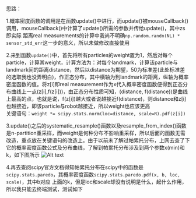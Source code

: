思路： 

1.概率密度函数的调用是在函数update()中进行，而update()被mouseCallback()调用，mouseCallback()中计算了update()所需的参数并传给update()，其中zs即实际  距离real measurements的计算中我尚不明确`np.random.randn(NL) * sensor_std_err`这一步的意义，所以未做修改直接使用  

2.来到函数`update()`中，首先将所有particles的weight置为1，然后对每个particle，计算其weight，计算方法为：对每个landmark，计算该particle与landmark间的距离distance，然后以distance为期望，50为标准差(此处标准差的选取我也没弄明白)，作正态分布，其中横轴为到landmark的距离，纵轴为概率密度函数的值。将z[i]即real measurement作为x代入概率密度函数便得到正态分布曲线上一点(z[i],f(z[i]))，由正态分布性质可知，(distance, f(distance))是曲线上最高的点，也就是说，f(z[i])越大或者说越接近f(distance)，则distance和z[i]也越接近，即该particle与robot越接近，所以weight也应该更高  
关键语句：`weight *= scipy.stats.norm(loc=distance, scale=R).pdf(z[i])`  

3.update()之后的systematic_resample()函数以及resample_from_index()函数是n-partition重采样，而weight是何种分布不影响重采样，所以后面的函数无需改造，重点放在关键语句的改造上。由于以前未了解过帕累托分布，上网去查了下它的概率密度函数公式及分布曲线，了解到帕累托分布涉及到两个参数x(min)和k，如下图所示
![Alt text](https://github.com/Jay-gt/Particle-Filter/blob/master/%E5%B8%95%E7%B4%AF%E6%89%98%E5%88%86%E5%B8%83.jpg)

4.再去查阅scipy官方文档得知帕累托分布在scipy中的函数是`scipy.stats.paredo`，其概率密度函数`scipy.stats.paredo.pdf(x, b, loc, scale)`，其中b对应
上面的k，但是loc和scale却没有说明是什么，起什么作用，所以我只能去终端测试，测试如下


